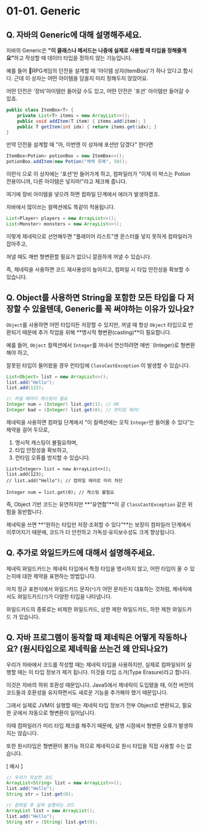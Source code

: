 # 01-01. Generic

## Q. 자바의 Generic에 대해 설명해주세요.

자바의 Generic은 **"이 클래스나 메서드는 나중에 실제로 사용할 때 타입을 정해줄게요"**&#xD558;고 작성할 때 데이터 타입을 정하지 않는 기능입니다.

예를 들어 RPG게임의 던전을 설계할 때 '아이템 상자(ItemBox)'가 하나 있다고 합시다. 근데 이 상자는 어떤 아이템을 담을지 미리 정해두지 않았어요.

어떤 던전은 '장비'아이템만 들어갈 수도 있고, 어떤 던전은 '포션' 아이템만 들어갈 수 있죠.

```java
public class ItemBox<T> {
    private List<T> items = new ArrayList<>();
    public void addItem(T item) { items.add(item); }
    public T getItem(int idx) { return items.get(idx); }
}
```

만약 던전을 설계할 때 "아, 이번엔 이 상자에 포션만 담겠다" 한다면

```java
ItemBox<Potion> potionBox = new ItemBox<>();
potionBox.addItem(new Potion("체력 회복", 50));
```

이런식 으로 이 상자에는 '포션'만 들어가게 하고, 컴파일러가 "이제 이 박스는 Potion 전용이니까, 다른 아이템은 넣지마!"라고 체크해 줍니다.

여기에 장비 아이템을 넣으려 하면 컴파일 단계에서 에러가 발생하겠죠.

자바에서 많이쓰는 컬렉션에도 똑같이 적용됩니다.

```java
List<Player> players = new ArrayList<>();
List<Monster> monsters = new ArrayList<>();
```

이렇게 제네릭으로 선언해두면 "플레이어 리스트"엔 몬스터를 넣지 못하게 컴파일러가 잡아주고,

꺼낼 때도 매번 형변환할 필요가 없으니 깔끔하게 꺼낼 수 있습니다.

즉, 제네릭을 사용하면 코드 재사용성이 높아지고, 컴파일 시 타입 안전성을 확보할 수 있습니다.

## Q. Object를 사용하면 String을 포함한 모든 타입을 다 저장할 수 있을텐데, Generic를 꼭 써야하는 이유가 있나요?

`Object`를 사용하면 어떤 타입이든 저장할 수 있지만, 꺼낼 때 항상 `Object` 타입으로 반환되기 때문에 추가 작업을 위해 \*\*명시적 형변환(casting)\*\*이 필요합니다.

예를 들어, `Object` 컬렉션에서 `Integer`를 꺼내서 연산하려면 매번 \`(Integer)로 형변환해야 하고,

잘못된 타입이 들어왔을 경우 런타임에 `ClassCastException` 이 발생할 수 있습니다.

```java
List<Object> list = new ArrayList<>();
list.add("Hello");
list.add(123);

// 꺼낼 때마다 캐스팅이 필요
Integer num = (Integer) list.get(1); // OK
Integer bad = (Integer) list.get(0); // 런타임 에러!
```

제네릭을 사용하면 컴파일 단계에서 "이 컬렉션에는 오직 `Integer`만 들어올 수 있다"는 제약을 걸어 두므로,

1. 명시적 캐스팅이 불필요하며,
2. 타입 안정성을 확보하고,
3. 런타임 오류를 방지할 수 있습니다.

```ㅓㅁㅍㅁ
List<Integer> list = new ArrayList<>();
list.add(123);
// list.add("Hello"); // 컴파일 에러로 미리 차단

Integer num = list.get(0); // 캐스팅 불필요
```

즉, Object 기반 코드는 유연하지만 \*\*“유연함”\*\*이 곧 `ClassCastException` 같은 위험을 동반합니다.

제네릭을 쓰면 \*\*“원하는 타입만 저장·조회할 수 있다”\*\*는 보장이 컴파일러 단계에서 이루어지기 때문에, 코드가 더 안전하고 가독성·유지보수성도 크게 향상됩니다.

## Q. 추가로 와일드카드에 대해서 설명해주세요.

제네릭 와일드카드는 제네릭 타입에서 특정 타입을 명시하지 않고, 어떤 타입이 올 수 있는지에 대한 제약을 표현하는 방법입니다.

마치 정규 표현식에서 와일드카드 문자(`*`)가 어떤 문자든지 대표하는 것처럼, 제네릭에서도 와일드카드(`?`)가 다양한 타입을 나타냅니다.

와일드카드의 종류로는 비제한 와일드카드, 상한 제한 와일드카드, 하한 제한 와일드카드 가 있습니다.

## Q. 자바 프로그램이 동작할 때 제네릭은 어떻게 작동하나요? (원시타입으로 제네릭을 쓰는건 왜 안되나요?)

우리가 자바에서 코드를 작성할 때는 제네릭 타입을 사용하지만, 실제로 컴파일되어 실행할 때는 이 타입 정보가 제거 됩니다. 이것을 타입 소거(Type Erasure)라고 합니다.

이것은 자바의 하위 호환성 때문입니다. Java5에서 제네릭이 도입됐을 때, 이전 버전의 코드들과 호환성을 유지하면서도 새로운 기능을 추가해야 했기 때문입니다.

그래서 실제로 JVM이 실행할 때는 제네릭 타입 정보가 전부 Object로 변환되고, 필요한 곳에서 자동으로 형변환이 일어납니다.

이때 컴파일러가 미리 타입 체크를 해주기 때문에, 실행 시점에서 형변환 오류가 발생하지는 않습니다.

또한 원시타입은 형변환이 불가능 하므로 제네릭으로 원시 타입을 직접 사용할 수는 없습니다.

\[ 예시 ]

```java
// 우리가 작성한 코드
ArrayList<String> list = new ArrayList<>();
list.add("Hello");
String str = list.get(0);

// 컴파일 후 실제 실행되는 코드
ArrayList list = new ArrayList();
list.add("Hello");
String str = (String) list.get(0);
```
